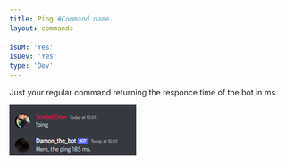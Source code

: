 ```yaml
---
title: Ping #Command name.
layout: commands

isDM: 'Yes'
isDev: 'Yes' 
type: 'Dev'
---
```


Just your regular command returning the responce time of the bot in ms.

![Example of the command](/assets/Commands/ping.png "Example of the command")
